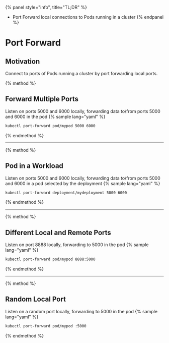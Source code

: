 {% panel style="info", title="TL;DR" %}
- Port Forward local connections to Pods running in a cluster 
{% endpanel %}

# Port Forward

## Motivation

Connect to ports of Pods running a cluster by port forwarding local ports.

{% method %}
## Forward Multiple Ports

Listen on ports 5000 and 6000 locally, forwarding data to/from ports 5000 and 6000 in the pod
{% sample lang="yaml" %}

```bash
kubectl port-forward pod/mypod 5000 6000
```

{% endmethod %}

---

{% method %}
## Pod in a Workload

Listen on ports 5000 and 6000 locally, forwarding data to/from ports 5000 and 6000 in a pod selected by the
deployment
{% sample lang="yaml" %}

```bash
kubectl port-forward deployment/mydeployment 5000 6000
```

{% endmethod %}

---

{% method %}
## Different Local and Remote Ports

Listen on port 8888 locally, forwarding to 5000 in the pod
{% sample lang="yaml" %}

```bash
kubectl port-forward pod/mypod 8888:5000
```

{% endmethod %}

---

{% method %}
## Random Local Port

Listen on a random port locally, forwarding to 5000 in the pod
{% sample lang="yaml" %}

```bash
kubectl port-forward pod/mypod :5000
```

{% endmethod %}
